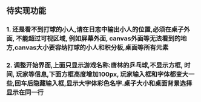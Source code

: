 ## 待实现功能
### 1. 还是看不到打球的小人,请在日志中输出小人的位置,必须在桌子外面, 不能超过可视区域, 例如屏幕外面, canvas外面等无法看到的地方,canvas大小要容纳打球的小人和积分板,桌面等所有元素
### 2. 调整开始界面,上面只显示游戏名称:唐林的乒乓球,不显示方框, 时间, 玩家等信息,下面方框高度增加100px,  玩家输入框和字体都变大一些,回车后隐藏输入框,显示大字体彩色名字.桌子大小和桌面背景选择显示在同一行

